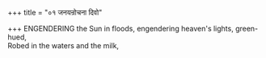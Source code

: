 +++
title = "०१ जनयन्रोचना दिवो"

+++
ENGENDERING the Sun in floods, engendering heaven's lights, green-hued,  
     Robed in the waters and the milk,